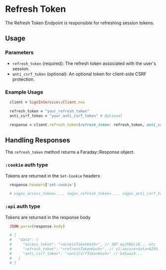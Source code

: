 # Refresh Token

The Refresh Token Endpoint is responsible for refreshing session tokens.

## Usage

### Parameters
- `refresh_token` (required): The refresh token associated with the user's session.
- `anti_csrf_token` (optional): An optional token for client-side CSRF protection.

### Example Usage
``` ruby
  client = SignInService::Client.new

  refresh_token = "your_refresh_token"
  anti_csrf_token = "your_anti_csrf_token" # Optional

  response = client.refresh_token(refresh_token: refresh_token, anti_csrf_token: anti_csrf_token)
```

## Handling Responses
The `refresh_token` method returns a Faraday::Response object.

### `:cookie` auth type
Tokens are returned in the `Set-Cookie` headers

```ruby
  response.headers['set-cookie']

  # vagov_access_token=..., vagov_refresh_token=..., vagov_anti_csrf_token=..., vagov_info_token=...
```

### `:api` auth type
Tokens are returned in the response body

```ruby
  JSON.parse(response.body)

  # {
  #   "data": {
  #     "access_token": "<accessTokenHash>", // JWT eyJhbGci0... etc
  #     "refresh_token": "<refreshTokenHash>", // v1:secure+data+AZX9...
  #     "anti_csrf_token": "<antiCsrfTokenHash>" // be5aac9...
  #   }
  # }
```
